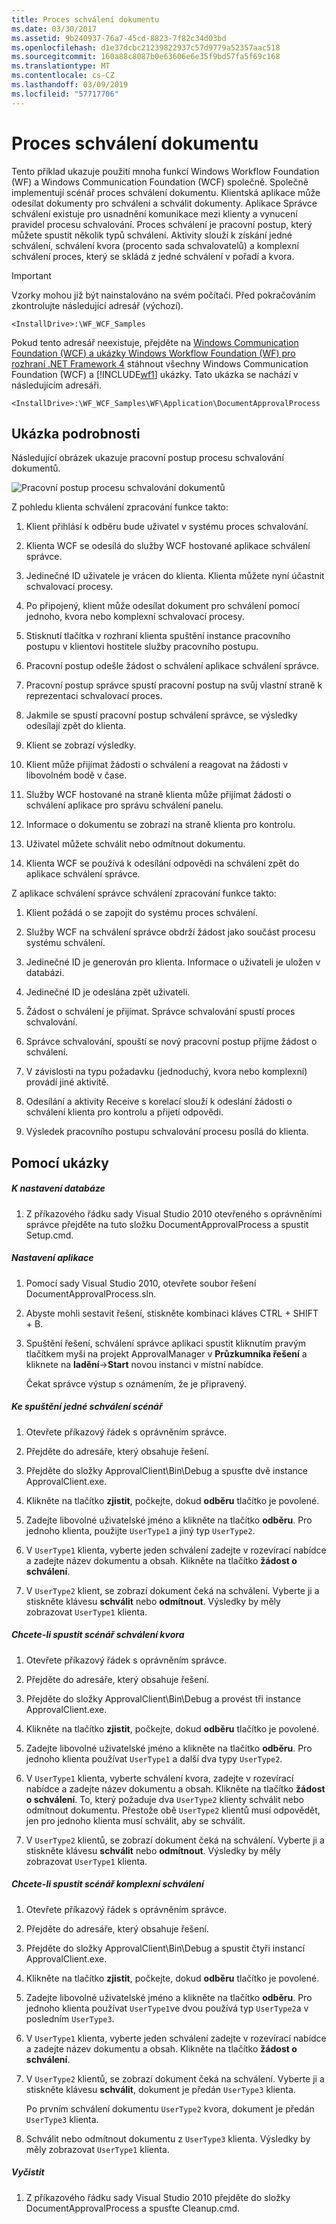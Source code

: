 ```yaml
---
title: Proces schválení dokumentu
ms.date: 03/30/2017
ms.assetid: 9b240937-76a7-45cd-8823-7f82c34d03bd
ms.openlocfilehash: d1e37dcbc21239822937c57d9779a52357aac518
ms.sourcegitcommit: 160a88c8087b0e63606e6e35f9bd57fa5f69c168
ms.translationtype: MT
ms.contentlocale: cs-CZ
ms.lasthandoff: 03/09/2019
ms.locfileid: "57717706"
---
```

# <a name="document-approval-process"></a>Proces schválení dokumentu
Tento příklad ukazuje použití mnoha funkcí Windows Workflow Foundation (WF) a Windows Communication Foundation (WCF) společně. Společně implementují scénář proces schválení dokumentu. Klientská aplikace může odesílat dokumenty pro schválení a schválit dokumenty. Aplikace Správce schválení existuje pro usnadnění komunikace mezi klienty a vynucení pravidel procesu schvalování. Proces schválení je pracovní postup, který můžete spustit několik typů schválení. Aktivity slouží k získání jedné schválení, schválení kvora (procento sada schvalovatelů) a komplexní schválení proces, který se skládá z jedné schválení v pořadí a kvora.

> [!IMPORTANT]
>  Vzorky mohou již být nainstalováno na svém počítači. Před pokračováním zkontrolujte následující adresář (výchozí).  
>   
>  `<InstallDrive>:\WF_WCF_Samples`  
>   
>  Pokud tento adresář neexistuje, přejděte na [Windows Communication Foundation (WCF) a ukázky Windows Workflow Foundation (WF) pro rozhraní .NET Framework 4](https://go.microsoft.com/fwlink/?LinkId=150780) stáhnout všechny Windows Communication Foundation (WCF) a [!INCLUDE[wf1](../../../../includes/wf1-md.md)] ukázky. Tato ukázka se nachází v následujícím adresáři.  
>   
>  `<InstallDrive>:\WF_WCF_Samples\WF\Application\DocumentApprovalProcess`  
  
## <a name="sample-details"></a>Ukázka podrobnosti  
 Následující obrázek ukazuje pracovní postup procesu schvalování dokumentů.  
  
 ![Pracovní postup procesu schvalování dokumentů](./media/approvalprocess.jpg "ApprovalProcess")  
  
 Z pohledu klienta schválení zpracování funkce takto:  
  
1.  Klient přihlásí k odběru bude uživatel v systému proces schvalování.  
  
2.  Klienta WCF se odesílá do služby WCF hostované aplikace schválení správce.  
  
3.  Jedinečné ID uživatele je vrácen do klienta. Klienta můžete nyní účastnit schvalovací procesy.  
  
4.  Po připojený, klient může odesílat dokument pro schválení pomocí jednoho, kvora nebo komplexní schvalovací procesy.  
  
5.  Stisknutí tlačítka v rozhraní klienta spuštění instance pracovního postupu v klientovi hostitele služby pracovního postupu.  
  
6.  Pracovní postup odešle žádost o schválení aplikace schválení správce.  
  
7.  Pracovní postup správce spustí pracovní postup na svůj vlastní straně k reprezentaci schvalovací proces.  
  
8.  Jakmile se spustí pracovní postup schválení správce, se výsledky odesílají zpět do klienta.  
  
9. Klient se zobrazí výsledky.  
  
10. Klient může přijímat žádosti o schválení a reagovat na žádosti v libovolném bodě v čase.  
  
11. Služby WCF hostované na straně klienta může přijímat žádosti o schválení aplikace pro správu schválení panelu.  
  
12. Informace o dokumentu se zobrazí na straně klienta pro kontrolu.  
  
13. Uživatel můžete schválit nebo odmítnout dokumentu.  
  
14. Klienta WCF se používá k odesílání odpovědi na schválení zpět do aplikace schválení správce.  
  
 Z aplikace schválení správce schválení zpracování funkce takto:  
  
1.  Klient požádá o se zapojit do systému proces schválení.  
  
2.  Služby WCF na schválení správce obdrží žádost jako součást procesu systému schválení.  
  
3.  Jedinečné ID je generován pro klienta. Informace o uživateli je uložen v databázi.  
  
4.  Jedinečné ID je odeslána zpět uživateli.  
  
5.  Žádost o schválení je přijímat. Správce schvalování spustí proces schvalování.  
  
6.  Správce schvalování, spouští se nový pracovní postup přijme žádost o schválení.  
  
7.  V závislosti na typu požadavku (jednoduchý, kvora nebo komplexní) provádí jiné aktivitě.  
  
8.  Odesílání a aktivity Receive s korelací slouží k odeslání žádosti o schválení klienta pro kontrolu a přijetí odpovědi.  
  
9. Výsledek pracovního postupu schvalování procesu posílá do klienta.  
  
## <a name="using-the-sample"></a>Pomocí ukázky  
  
##### <a name="to-set-up-the-database"></a>K nastavení databáze  
  
1.  Z příkazového řádku sady Visual Studio 2010 otevřeného s oprávněními správce přejděte na tuto složku DocumentApprovalProcess a spustit Setup.cmd.  
  
##### <a name="to-set-up-the-application"></a>Nastavení aplikace  
  
1.  Pomocí sady Visual Studio 2010, otevřete soubor řešení DocumentApprovalProcess.sln.  
  
2.  Abyste mohli sestavit řešení, stiskněte kombinaci kláves CTRL + SHIFT + B.  
  
3.  Spuštění řešení, schválení správce aplikaci spustit kliknutím pravým tlačítkem myši na projekt ApprovalManager v **Průzkumníka řešení** a kliknete na **ladění**->**Start**  novou instanci v místní nabídce.  
  
     Čekat správce výstup s oznámením, že je připravený.  
  
##### <a name="to-run-the-single-approval-scenario"></a>Ke spuštění jedné schválení scénář  
  
1.  Otevřete příkazový řádek s oprávněním správce.  
  
2.  Přejděte do adresáře, který obsahuje řešení.  
  
3.  Přejděte do složky ApprovalClient\Bin\Debug a spusťte dvě instance ApprovalClient.exe.  
  
4.  Klikněte na tlačítko **zjistit**, počkejte, dokud **odběru** tlačítko je povolené.  
  
5.  Zadejte libovolné uživatelské jméno a klikněte na tlačítko **odběru**. Pro jednoho klienta, použijte `UserType1` a jiný typ `UserType2`.  
  
6.  V `UserType1` klienta, vyberte jeden schválení zadejte v rozevírací nabídce a zadejte název dokumentu a obsah. Klikněte na tlačítko **žádost o schválení**.  
  
7.  V `UserType2` klient, se zobrazí dokument čeká na schválení. Vyberte ji a stiskněte klávesu **schválit** nebo **odmítnout**. Výsledky by měly zobrazovat `UserType1` klienta.  
  
##### <a name="to-run-the-quorum-approval-scenario"></a>Chcete-li spustit scénář schválení kvora  
  
1.  Otevřete příkazový řádek s oprávněním správce.  
  
2.  Přejděte do adresáře, který obsahuje řešení.  
  
3.  Přejděte do složky ApprovalClient\Bin\Debug a provést tři instance ApprovalClient.exe.  
  
4.  Klikněte na tlačítko **zjistit**, počkejte, dokud **odběru** tlačítko je povolené.  
  
5.  Zadejte libovolné uživatelské jméno a klikněte na tlačítko **odběru**. Pro jednoho klienta používat `UserType1` a další dva typy `UserType2`.  
  
6.  V `UserType1` klienta, vyberte schválení kvora, zadejte v rozevírací nabídce a zadejte název dokumentu a obsah. Klikněte na tlačítko **žádost o schválení**. To, který požaduje dva `UserType2` klienty schválit nebo odmítnout dokumentu. Přestože obě `UserType2` klientů musí odpovědět, jen pro jednoho klienta musí schválit, aby se schválit.  
  
7.  V `UserType2` klientů, se zobrazí dokument čeká na schválení. Vyberte ji a stiskněte klávesu **schválit** nebo **odmítnout**. Výsledky by měly zobrazovat `UserType1` klienta.  
  
##### <a name="to-run-the-complex-approval-scenario"></a>Chcete-li spustit scénář komplexní schválení  
  
1.  Otevřete příkazový řádek s oprávněním správce.  
  
2.  Přejděte do adresáře, který obsahuje řešení.  
  
3.  Přejděte do složky ApprovalClient\Bin\Debug a spustit čtyři instancí ApprovalClient.exe.  
  
4.  Klikněte na tlačítko **zjistit**, počkejte, dokud **odběru** tlačítko je povolené.  
  
5.  Zadejte libovolné uživatelské jméno a klikněte na tlačítko **odběru**. Pro jednoho klienta používat `UserType1`ve dvou používá typ `UserType2`a v posledním `UserType3`.  
  
6.  V `UserType1` klienta, vyberte jeden schválení zadejte v rozevírací nabídce a zadejte název dokumentu a obsah. Klikněte na tlačítko **žádost o schválení**.  
  
7.  V `UserType2` klientů, se zobrazí dokument čeká na schválení. Vyberte ji a stiskněte klávesu **schválit**, dokument je předán `UserType3` klienta.  
  
     Po prvním schválení dokumentu `UserType2` kvora, dokument je předán `UserType3` klienta.  
  
8.  Schválit nebo odmítnout dokumentu z `UserType3` klienta. Výsledky by měly zobrazovat `UserType1` klienta.  
  
##### <a name="to-clean-up"></a>Vyčistit  
  
1.  Z příkazového řádku sady Visual Studio 2010 přejděte do složky DocumentApprovalProcess a spusťte Cleanup.cmd.
